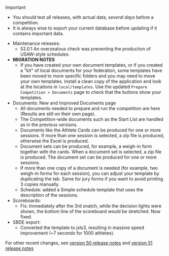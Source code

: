> [!IMPORTANT]
>
> - You should test all releases, with actual data, *several days* before a competition.
> - It is always wise to export your current database before updating if it contains important data.

- Maintenance releases:
  - 52.0.1  An overzealous check was preventing the production of USAW-style schedules.
- **MIGRATION NOTES**
  - If you have created your own document templates, or if you created a "kit" of local documents for your federation, some templates have been moved to more specific folders and you may need to move your own templates.  Install a clean copy of the application and look at the locations in `local/templates`.  Use the updated `Prepare Competition > Documents` page to check that the buttons show your templates.
- Documents: New and Improved Documents page
  - All documents needed to prepare and run the competition are here (Results are still on their own page).
  - The Competition-wide documents such as the Start List are handled as in the previous versions.
  - Documents like the Athlete Cards can be produced for one or more sessions.  If more than one session is selected, a zip file is produced, otherwise the Excel is produced.
  - Document sets can be produced, for example, a weigh-in form together with the cards.  When a document set is selected, a zip file is produced. The document set can be produced for one or more sessions.
  - If more than one copy of a document is needed (for example, two weigh-in forms for each session), you can adjust your template by duplicating the tab.  Same for jury forms if you want to avoid printing 3 copies manually.
  - Schedule: added a Simple schedule template that uses the description of the sessions. 
- Scoreboards:
  - Fix: Immediately after the 3rd snatch, while the decision lights were shown, the bottom line of the scoreboard would be stretched. Now fixed.
- SBDE export:
  - Converted the template to jxls3, resulting in massive speed improvement (~7 seconds for 1000 athletes).



For other recent changes, see [version 50 release notes](https://github.com/owlcms/owlcms4/releases/tag/50.0.0) and [version 51 release notes](https://github.com/owlcms/owlcms4/releases/tag/51.0.0-rc02)
